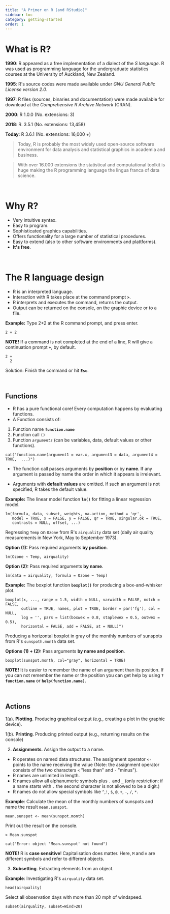```yaml
---
title: "A Primer on R (and RStudio)"
sidebar: toc
category: getting-started
order: 1
---
```


# What is R?

**1990**: R appeared as a free implementation of a dialect of the _S language_. R was used as programming language for the undergraduate statistics courses at the University of Auckland, New Zealand.

**1995**: R's source codes were made available under _GNU General Public License version 2.0_. 

**1997**: R files (sources, binaries and documentation) were made available for download at the _Comprehensive R Archive Network_ (CRAN). 

**2000**: R 1.0.0 (No. extensions: 3)

**2018**: R. 3.5.1 (No. extensions: 13,458)

**Today**: R 3.6.1 (No. extensions: 16,000 +) 

> Today, R is probably the most widely used open-source software environment for data analysis and statistical graphics in academia and business. 

> With over 16.000 extensions the statistical and computational toolkit is huge making the R programming language the lingua franca of data science.

<br>

# Why R?

* Very intuitive syntax.
* Easy to program.
* Sophisticated graphics capabilities.
* Offers functionality for a large number of statistical procedures.
* Easy to extend (also to other software environments and plattforms). 
* **It's free**.

<br>

# The R language design

- R is an interpreted language.
- Interaction with R takes place at the command prompt **`>`**. 
- R interprets and executes the command, returns the output. 
- Output can be returned on the console, on the graphic device or to a file.

**Example:** Type 2+2 at the R command prompt, and press enter. 

```{r}
2 + 2
```

**NOTE!** If a command is not completed at the end of a line, R will give a continuation prompt **`+`**, by default.

```{r}
2 + 
  2
```

Solution: Finish the command or hit **`Esc`**.

<br>

## Functions

- R has a pure functional core! Every computation happens by evaluating functions.
- A Function consists of: 

1. Function name **`function.name`**
2. Function call `()`
3. Function _`arguments`_ (can be variables, data, default values or other functions).

```{r}
cat("function.name(argument1 = var.x, argument3 = data, argument4 = TRUE,  ...)")
```

* The function call passes arguments by **position** or by **name**. If any argument is passed by name the order in which it appears is irrelevant.

* Arguments with **default values** are omitted. If such an argument is not specified, R takes the default value.

**Example:** The linear model function **`lm()`** for fitting a linear regression model.

~~~
lm(formula, data, subset, weights, na.action, method = 'qr',
   model = TRUE, x = FALSE, y = FALSE, qr = TRUE, singular.ok = TRUE,
   contrasts = NULL, offset, ...)
~~~

Regressing `Temp` on `Ozone` from R's `airquality` data set (daily air quality measurements in New York, May to September 1973).

**Option (1):** Pass required arguments  **by position**.

```{r}
lm(Ozone ~ Temp, airquality)
```

**Option (2):** Pass required arguments **by name**.

```{r}
lm(data = airquality, formula = Ozone ~ Temp)
```

**Example:** The boxplot function **`boxplot()`** for producing a box-and-whisker plot.

~~~
boxplot(x, ..., range = 1.5, width = NULL, varwidth = FALSE, notch = FALSE, 
       outline = TRUE, names, plot = TRUE, border = par('fg'), col = NULL, 
       log = '', pars = list(boxwex = 0.8, staplewex = 0.5, outwex = 0.5), 
       horizontal = FALSE, add = FALSE, at = NULL)")
~~~

Producing a horizontal boxplot in gray of the monthly numbers of sunspots from R's `sunspoth.month` data set. 

**Options (1) + (2):** Pass arguments **by name and position**.

```{r}
boxplot(sunspot.month, col="gray", horizontal = TRUE)
```

**NOTE!** It is easier to remember the name of an argument than its position. If you can not remember the name or the position you can get help by using **`?function.name`** or **`help(function.name)`**.

<br>

## Actions

1(a). **Plotting**. Producing graphical output (e.g., creating a plot in the graphic device).

1(b). **Printing**. Producing printed output (e.g., returning results on the console) 

2. **Assignments**. Assign the output to a name.

- R operates on named data structures. The assignment operator `<-` points to the name receiving the value (Note: the assignment operator consists of the two characters `<` "less than" and `-` "minus").
- R names are unlimited in length.
- R names allow all alphanumeric symbols plus `.` and `_` (only restriction: if a name starts with `.` the second character is not allowed to be a digit.)
- R names do not allow special symbols like `^`,`!`, `$`, `@`, `+`, `-`, `/`, `*`.

**Example**: Calculate the mean of the monthly numbers of sunspots and name the result `mean.sunspot`.

```{r}
mean.sunspot <- mean(sunspot.month)
```

Print out the result on the console.

`> Mean.sunspot`

```{r}
cat("Error: object 'Mean.sunspot' not found")
```

**NOTE!** R is **case sensitive**! Capitalisation does matter. Here, `M` and `m` are different symbols and refer to different objects.

3. **Subsetting**. Extracting elements from an object. 

**Example**: Investigating R's `airquality` data set.

```{r}
head(airquality)
```

Select all observation days with more than 20 mph of windspeed. 

```{r}
subset(airquality, subset=Wind>20)
```
